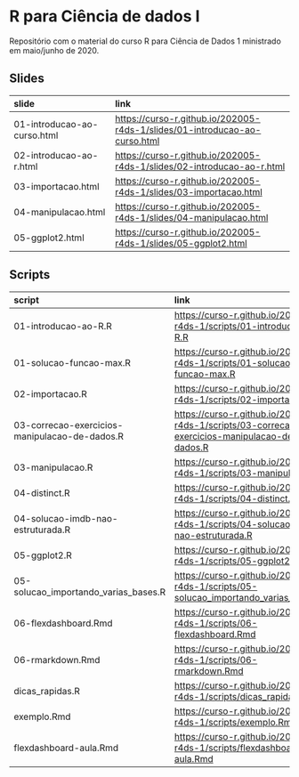 
<!-- README.md is generated from README.Rmd. Please edit that file -->

# R para Ciência de dados I

Repositório com o material do curso R para Ciência de Dados 1 ministrado
em maio/junho de 2020.

## Slides

| slide                       | link                                                                         |
| :-------------------------- | :--------------------------------------------------------------------------- |
| 01-introducao-ao-curso.html | <https://curso-r.github.io/202005-r4ds-1/slides/01-introducao-ao-curso.html> |
| 02-introducao-ao-r.html     | <https://curso-r.github.io/202005-r4ds-1/slides/02-introducao-ao-r.html>     |
| 03-importacao.html          | <https://curso-r.github.io/202005-r4ds-1/slides/03-importacao.html>          |
| 04-manipulacao.html         | <https://curso-r.github.io/202005-r4ds-1/slides/04-manipulacao.html>         |
| 05-ggplot2.html             | <https://curso-r.github.io/202005-r4ds-1/slides/05-ggplot2.html>             |

## Scripts

| script                                        | link                                                                                            |
| :-------------------------------------------- | :---------------------------------------------------------------------------------------------- |
| 01-introducao-ao-R.R                          | <https://curso-r.github.io/202005-r4ds-1/scripts/01-introducao-ao-R.R>                          |
| 01-solucao-funcao-max.R                       | <https://curso-r.github.io/202005-r4ds-1/scripts/01-solucao-funcao-max.R>                       |
| 02-importacao.R                               | <https://curso-r.github.io/202005-r4ds-1/scripts/02-importacao.R>                               |
| 03-correcao-exercicios-manipulacao-de-dados.R | <https://curso-r.github.io/202005-r4ds-1/scripts/03-correcao-exercicios-manipulacao-de-dados.R> |
| 03-manipulacao.R                              | <https://curso-r.github.io/202005-r4ds-1/scripts/03-manipulacao.R>                              |
| 04-distinct.R                                 | <https://curso-r.github.io/202005-r4ds-1/scripts/04-distinct.R>                                 |
| 04-solucao-imdb-nao-estruturada.R             | <https://curso-r.github.io/202005-r4ds-1/scripts/04-solucao-imdb-nao-estruturada.R>             |
| 05-ggplot2.R                                  | <https://curso-r.github.io/202005-r4ds-1/scripts/05-ggplot2.R>                                  |
| 05-solucao\_importando\_varias\_bases.R       | <https://curso-r.github.io/202005-r4ds-1/scripts/05-solucao_importando_varias_bases.R>          |
| 06-flexdashboard.Rmd                          | <https://curso-r.github.io/202005-r4ds-1/scripts/06-flexdashboard.Rmd>                          |
| 06-rmarkdown.Rmd                              | <https://curso-r.github.io/202005-r4ds-1/scripts/06-rmarkdown.Rmd>                              |
| dicas\_rapidas.R                              | <https://curso-r.github.io/202005-r4ds-1/scripts/dicas_rapidas.R>                               |
| exemplo.Rmd                                   | <https://curso-r.github.io/202005-r4ds-1/scripts/exemplo.Rmd>                                   |
| flexdashboard-aula.Rmd                        | <https://curso-r.github.io/202005-r4ds-1/scripts/flexdashboard-aula.Rmd>                        |
